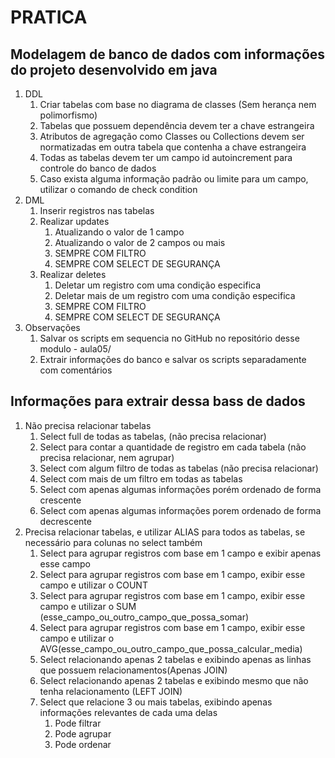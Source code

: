 # PRATICA

## Modelagem de banco de dados com informações do projeto desenvolvido em java

1. DDL
    1. Criar tabelas com base no diagrama de classes (Sem herança nem polimorfismo)
    2. Tabelas que possuem dependência devem ter a chave estrangeira
    3. Atributos de agregação como Classes ou Collections devem ser normatizadas em outra tabela que contenha a chave estrangeira
    4. Todas as tabelas devem ter um campo id autoincrement para controle do banco de dados
    5. Caso exista alguma informação padrão ou limite para um campo, utilizar o comando de check condition
2. DML
    1. Inserir registros nas tabelas
    2. Realizar updates 
        1. Atualizando o valor de 1 campo
        2. Atualizando o valor de 2 campos ou mais
        3. SEMPRE COM FILTRO
        4. SEMPRE COM SELECT DE SEGURANÇA
    3. Realizar deletes
        1. Deletar um registro com uma condição especifica
        2. Deletar mais de um registro com uma condição especifica
        3. SEMPRE COM FILTRO
        4. SEMPRE COM SELECT DE SEGURANÇA
3. Observações
    1. Salvar os scripts em sequencia no GitHub no repositório desse modulo - aula05/
    2. Extrair informações do banco e salvar os scripts separadamente com comentários

## Informações para extrair dessa bass de dados

1. Não precisa relacionar tabelas
    1. Select full de todas as tabelas, (não precisa relacionar)
    2. Select para contar a quantidade de registro em cada tabela (não precisa relacionar, nem agrupar)
    3. Select com algum filtro de todas as tabelas (não precisa relacionar)
    4. Select com mais de um filtro em todas as tabelas
    5. Select com apenas algumas informações porém ordenado de forma crescente
    6. Select com apenas algumas informações porem ordenado de forma decrescente
2. Precisa relacionar tabelas, e utilizar ALIAS para todos as tabelas, se necessário para colunas no select também
    1. Select para agrupar registros com base em 1 campo e exibir apenas esse campo
    2. Select para agrupar registros com base em 1 campo, exibir esse campo e utilizar o COUNT
    3. Select para agrupar registros com base em 1 campo, exibir esse campo e utilizar o SUM (esse_campo_ou_outro_campo_que_possa_somar)
    4. Select para agrupar registros com base em 1 campo, exibir esse campo e utilizar o AVG(esse_campo_ou_outro_campo_que_possa_calcular_media)
    5. Select relacionando apenas 2 tabelas e exibindo apenas as linhas que possuem relacionamentos(Apenas JOIN)
    6. Select relacionando apenas 2 tabelas e exibindo mesmo que não tenha relacionamento (LEFT JOIN)
    7. Select que relacione 3 ou mais tabelas, exibindo apenas informações relevantes de cada uma delas
        1. Pode filtrar
        2. Pode agrupar
        3. Pode ordenar